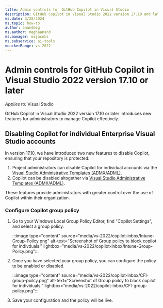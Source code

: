 ```yaml
---
title: Admin controls for GitHub Copilot in Visual Studio
description: GitHub Copilot in Visual Studio 2022 version 17.10 and later introduces new features for administrators to manage Copilot effectively. 
ms.date: 3/28/2024
ms.topic: how-to 
author: anandmeg
ms.author: meghaanand
ms.manager: mijacobs
ms.subservice: ai-tools
monikerRange: vs-2022
---
```


# Admin controls for GitHub Copilot in Visual Studio 2022 version 17.10 or later

_Applies to:_&nbsp;Visual Studio

GitHub Copilot in Visual Studio 2022 version 17.10 or later introduces new features for administrators to manage Copilot effectively.

## Disabling Copilot for individual Enterprise Visual Studio accounts
In version 17.10, we have introduced two new features to disable Copilot, ensuring that your repository is protected:
1.  Project administrators can disable Copilot for individual accounts via the [Visual Studio Administrative Templates (ADMX/ADML)](https://www.microsoft.com/en-us/download/details.aspx?id=104405).
1.  Copilot can be disabled altogether via [Visual Studio Administrative Templates (ADMX/ADML)](https://www.microsoft.com/en-us/download/details.aspx?id=104405).

These features provide administrators with greater control over the use of Copilot within their organization.

### Configure Copilot group policy

1. Go to your Windows Local Group Policy Editor, find "Copilot Settings", and select a group policy.

   :::image type="content" source="media/vs-2022/copilot-inbox/Intune-Group-Poilcy.png" alt-text="Screenshot of Group poilcy to block copilot for indivduals." lightbox="media/vs-2022/copilot-inbox/Intune-Group-Poilcy.png":::

1. Once you have selected your group policy, you can configure the policy to be enabled or disabled.
   
   :::image type="content" source="media/vs-2022/copilot-inbox/CFI-group-poilcy.png" alt-text="Screenshot of Group poilcy to block copilot for individuals." lightbox="media/vs-2022/copilot-inbox/CFI-group-poilcy.png":::


5. Save your configuration and the policy will be live.
